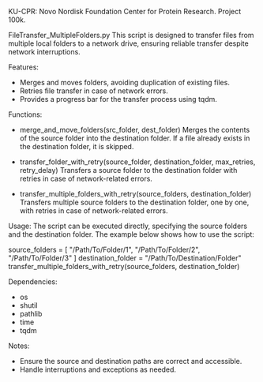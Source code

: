 KU-CPR: Novo Nordisk Foundation Center for Protein Research. Project 100k. 

FileTransfer_MultipleFolders.py
This script is designed to transfer files from multiple local folders to a network drive, ensuring reliable transfer despite network interruptions.

Features:
- Merges and moves folders, avoiding duplication of existing files.
- Retries file transfer in case of network errors.
- Provides a progress bar for the transfer process using tqdm.

Functions:
- merge_and_move_folders(src_folder, dest_folder)
Merges the contents of the source folder into the destination folder. If a file already exists in the destination folder, it is skipped.

- transfer_folder_with_retry(source_folder, destination_folder, max_retries, retry_delay)
Transfers a source folder to the destination folder with retries in case of network-related errors.

- transfer_multiple_folders_with_retry(source_folders, destination_folder)
Transfers multiple source folders to the destination folder, one by one, with retries in case of network-related errors.

Usage:
The script can be executed directly, specifying the source folders and the destination folder. The example below shows how to use the script:

source_folders = [
  "/Path/To/Folder/1",
  "/Path/To/Folder/2",
  "/Path/To/Folder/3"
]
destination_folder = "/Path/To/Destination/Folder"
transfer_multiple_folders_with_retry(source_folders, destination_folder)

Dependencies:
- os
- shutil
- pathlib
- time
- tqdm

Notes: 
- Ensure the source and destination paths are correct and accessible.
- Handle interruptions and exceptions as needed.
